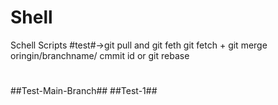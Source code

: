 # Shell
Schell Scripts
#test#->git pull and git feth
git fetch + git merge oringin/branchname/ cmmit id  or git rebase
#
##
##Test-Main-Branch##
##Test-1##

